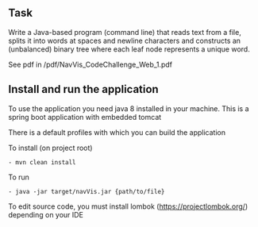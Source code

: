 
## Task ##

Write a Java-based program (command line) that reads text from a file, splits it into words
at spaces and newline characters and constructs an (unbalanced) binary tree where each
leaf node represents a unique word.

See pdf in /pdf/NavVis_CodeChallenge_Web_1.pdf

## Install and run the application
To use the application you need java 8 installed in your machine. This is a spring boot application with embedded tomcat

There is a default profiles with which you can build the application

To install (on project root)

	- mvn clean install

To run  

	- java -jar target/navVis.jar {path/to/file}

To edit source code, you must install lombok (https://projectlombok.org/) depending on your IDE